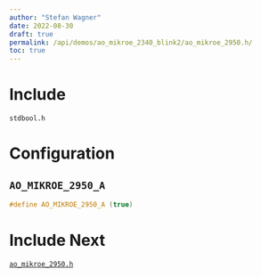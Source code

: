 ```yaml
---
author: "Stefan Wagner"
date: 2022-08-30
draft: true
permalink: /api/demos/ao_mikroe_2340_blink2/ao_mikroe_2950.h/
toc: true
---
```


# Include

`stdbool.h`

# Configuration

## `AO_MIKROE_2950_A`

```c
#define AO_MIKROE_2950_A (true)
```

# Include Next

[`ao_mikroe_2950.h`](../ao_mikroe_2340/ao_mikroe_2950.h.md)
